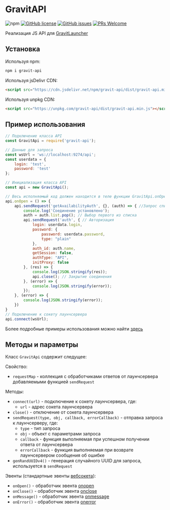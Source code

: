 # GravitAPI
![npm](https://img.shields.io/npm/v/gravit-api?style=flat-square)
[![GitHub license](https://img.shields.io/github/license/JoCat/gravit-api?style=flat-square)](https://github.com/JoCat/gravit-api/blob/master/LICENSE)
[![GitHub issues](https://img.shields.io/github/issues/JoCat/gravit-api?style=flat-square)](https://github.com/JoCat/gravit-api/issues)
[![PRs Welcome](https://img.shields.io/badge/PRs-welcome-brightgreen.svg?style=flat-square)](http://makeapullrequest.com)

Реализация JS API для [GravitLauncher](https://github.com/GravitLauncher/Launcher)

## Установка

Используя npm:

```bash
npm i gravit-api
```

Используя jsDelivr CDN:

```html
<script src="https://cdn.jsdelivr.net/npm/gravit-api/dist/gravit-api.min.js"></script>
```

Используя unpkg CDN:

```html
<script src="https://unpkg.com/gravit-api/dist/gravit-api.min.js"></script>
```

## Пример использования

```js
// Подключение класса API
const GravitApi = require('gravit-api');

// Данные для запроса
const wsUrl = 'ws://localhost:9274/api';
const userdata = {
    login: 'test',
    password: 'test'
};

// Инициализация класса API
const api = new GravitApi();

// Весь исполняемый код должен находится в теле функции GravitApi.onOpen
api.onOpen = () => {
    api.sendRequest('getAvailabilityAuth', {}, (auth) => { //Запрос списка методов авторизации
        console.log('Соединение установлено');
        auth = auth.list.pop(); // Выбор первого из списка
        api.sendRequest('auth', { // Авторизация
            login: userdata.login,
            password: {
                password: userdata.password,
                type: "plain"
            },
            auth_id: auth.name,
            getSession: false,
            authType: "API",
            initProxy: false
        }, (res) => {
            console.log(JSON.stringify(res));
            api.close(); // Закрытие соединения
        }, (error) => {
            console.log(JSON.stringify(error));
        });
    }, (error) => {
        console.log(JSON.stringify(error));
    })
}
// Подключение к сокету лаунчсервера
api.connect(wsUrl);
```

Более подробные примеры использования можно найти [здесь](https://github.com/JoCat/gravit-api/tree/master/example)

## Методы и параметры

Класс `GravitApi` содержит следущее:

Свойство:
* `requestMap` - коллекция с обработчиками ответов от лаунчсервера добавляемыми функцией `sendRequest`

Методы:
* `connect(url)` - подключение к сокету лаунчсервера, где:
    * `url` - адрес сокета лаунчсервера
* `close()` - отключение от сокета лаунчсервера
* `sendRequest(type, obj, callback, errorCallback)` - отправка запроса к лаунчсерверу, где:
    * `type` - тип запроса
    * `obj` - объект с параметрами запроса
    * `callback` - функция выполняемая при успешном получении ответа от лаунчсервера
    * `errorCallback` - функция выполняемая при возврате лаунчсервером сообщения об ошибке
* `genRandUUIDv4()` - генерация случайного UUID для запроса, используется в `sendRequest`

Эвенты (стандартные эвенты [вебсокета](https://developer.mozilla.org/en-US/docs/Web/API/WebSocket)):
* `onOpen()` - обработчик эвента [onopen](https://developer.mozilla.org/en-US/docs/Web/API/WebSocket/onopen)
* `onClose()` - обработчик эвента [onclose](https://developer.mozilla.org/en-US/docs/Web/API/WebSocket/onclose)
* `onMessage()` - обработчик эвента [onmessage](https://developer.mozilla.org/en-US/docs/Web/API/WebSocket/onmessage)
* `onError()` - обработчик эвента [onerror](https://developer.mozilla.org/en-US/docs/Web/API/WebSocket/onerror)